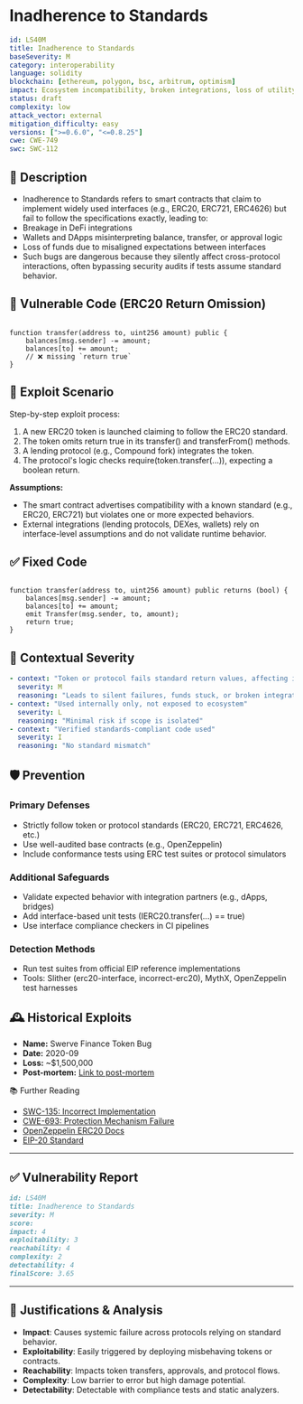 # Inadherence to Standards

```YAML
id: LS40M
title: Inadherence to Standards
baseSeverity: M
category: interoperability
language: solidity
blockchain: [ethereum, polygon, bsc, arbitrum, optimism]
impact: Ecosystem incompatibility, broken integrations, loss of utility
status: draft
complexity: low
attack_vector: external
mitigation_difficulty: easy
versions: [">=0.6.0", "<=0.8.25"]
cwe: CWE-749
swc: SWC-112
```

## 📝 Description

- Inadherence to Standards refers to smart contracts that claim to implement widely used interfaces (e.g., ERC20, ERC721, ERC4626) but fail to follow the specifications exactly, leading to:
- Breakage in DeFi integrations
- Wallets and DApps misinterpreting balance, transfer, or approval logic
- Loss of funds due to misaligned expectations between interfaces
- Such bugs are dangerous because they silently affect cross-protocol interactions, often bypassing security audits if tests assume standard behavior.

## 🚨 Vulnerable Code (ERC20 Return Omission)

```solidity

function transfer(address to, uint256 amount) public {
    balances[msg.sender] -= amount;
    balances[to] += amount;
    // ❌ missing `return true`
}
```

## 🧪 Exploit Scenario

Step-by-step exploit process:

1. A new ERC20 token is launched claiming to follow the ERC20 standard.
2. The token omits return true in its transfer() and transferFrom() methods.
3. A lending protocol (e.g., Compound fork) integrates the token.
4. The protocol's logic checks require(token.transfer(...)), expecting a boolean return.

**Assumptions:**

- The smart contract advertises compatibility with a known standard (e.g., ERC20, ERC721) but violates one or more expected behaviors.
- External integrations (lending protocols, DEXes, wallets) rely on interface-level assumptions and do not validate runtime behavior.

## ✅ Fixed Code

```solidity

function transfer(address to, uint256 amount) public returns (bool) {
    balances[msg.sender] -= amount;
    balances[to] += amount;
    emit Transfer(msg.sender, to, amount);
    return true;
}
```

## 🧭 Contextual Severity

```yaml
- context: "Token or protocol fails standard return values, affecting integrations"
  severity: M
  reasoning: "Leads to silent failures, funds stuck, or broken integrations"
- context: "Used internally only, not exposed to ecosystem"
  severity: L
  reasoning: "Minimal risk if scope is isolated"
- context: "Verified standards-compliant code used"
  severity: I
  reasoning: "No standard mismatch"
```

## 🛡️ Prevention

### Primary Defenses

- Strictly follow token or protocol standards (ERC20, ERC721, ERC4626, etc.)
- Use well-audited base contracts (e.g., OpenZeppelin)
- Include conformance tests using ERC test suites or protocol simulators

### Additional Safeguards

- Validate expected behavior with integration partners (e.g., dApps, bridges)
- Add interface-based unit tests (IERC20.transfer(...) == true)
- Use interface compliance checkers in CI pipelines

### Detection Methods

- Run test suites from official EIP reference implementations
- Tools: Slither (erc20-interface, incorrect-erc20), MythX, OpenZeppelin test harnesses

## 🕰️ Historical Exploits
 
- **Name:** Swerve Finance Token Bug 
- **Date:** 2020-09 
- **Loss:** ~$1,500,000 
- **Post-mortem:** [Link to post-mortem](https://discord.gg/swerve)  
  
📚 Further Reading

- [SWC-135: Incorrect Implementation](https://swcregistry.io/docs/SWC-135) 
- [CWE-693: Protection Mechanism Failure](https://cwe.mitre.org/data/definitions/693.html) 
- [OpenZeppelin ERC20 Docs](https://docs.openzeppelin.com/contracts/4.x/api/token/erc20) 
- [EIP-20 Standard](https://eips.ethereum.org/EIPS/eip-20) 

---

## ✅ Vulnerability Report

```markdown
id: LS40M
title: Inadherence to Standards
severity: M
score:
impact: 4 
exploitability: 3  
reachability: 4  
complexity: 2  
detectability: 4  
finalScore: 3.65
```

---

## 📄 Justifications & Analysis

- **Impact**: Causes systemic failure across protocols relying on standard behavior.
- **Exploitability**: Easily triggered by deploying misbehaving tokens or contracts.
- **Reachability**: Impacts token transfers, approvals, and protocol flows.
- **Complexity**: Low barrier to error but high damage potential.
- **Detectability**: Detectable with compliance tests and static analyzers.
